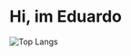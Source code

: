 # Hi, im Eduardo


![Top Langs](https://github-readme-stats.vercel.app/api/top-langs/?username=eduardocosta6&hide_progress=true)
